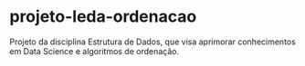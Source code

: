 # projeto-leda-ordenacao
Projeto da disciplina Estrutura de Dados, que visa aprimorar conhecimentos em Data Science e algoritmos de ordenação.
